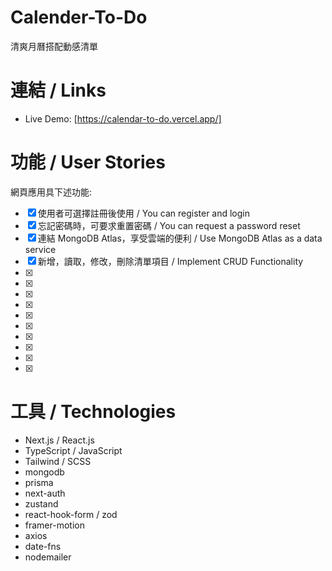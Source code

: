 # Calender-To-Do

清爽月曆搭配動感清單

# 連結 / Links

- Live Demo: [https://calendar-to-do.vercel.app/]

# 功能 / User Stories

網頁應用具下述功能:

- [x] 使用者可選擇註冊後使用 / You can register and login
- [x] 忘記密碼時，可要求重置密碼 / You can request a password reset
- [x] 連結 MongoDB Atlas，享受雲端的便利 / Use MongoDB Atlas as a data service
- [x] 新增，讀取，修改，刪除清單項目 / Implement CRUD Functionality
- [x]
- [x]
- [x]
- [x]
- [x]
- [x]
- [x]
- [x]
- [x]
- [x]

# 工具 / Technologies

- Next.js / React.js
- TypeScript / JavaScript
- Tailwind / SCSS
- mongodb
- prisma
- next-auth
- zustand
- react-hook-form / zod
- framer-motion
- axios
- date-fns
- nodemailer
